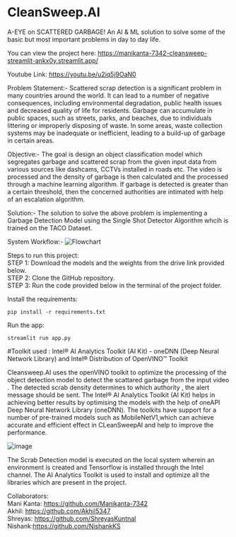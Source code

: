 # CleanSweep.AI
A-EYE on SCATTERED GARBAGE! An AI & ML solution to solve some of the basic but most important problems in day to day life.  

You can view the project here: https://manikanta-7342-cleansweep-streamlit-ankx0y.streamlit.app/

Youtube Link: https://youtu.be/u2iq5j9OaN0

Problem Statement:- Scattered scrap detection is a significant problem in many countries around the world. It can lead to a number of negative consequences, including environmental degradation, public health issues and decreased quality of life for residents.
Garbage can accumulate in public spaces, such as streets, parks, and beaches, due to individuals littering or improperly disposing of waste.
In some areas, waste collection systems may be inadequate or inefficient, leading to a build-up of garbage in certain areas.

Objective:- The goal is design an object classification model which segregates garbage and scattered scrap from the given input data from various sources like dashcams, CCTVs installed in roads etc.
The video is processed and the density of garbage is then calculated and the processed through a machine learning algorithm.
If garbage is detected is greater than a certain threshold, then the concerned authorities are intimated with help of an escalation algorithm.

Solution:- The solution to solve the above problem is implementing a Garbage Detection Model using the Single Shot Detector Algorithm whcih is trained on the TACO Dataset. 

System Workflow:-
![Flowchart](https://user-images.githubusercontent.com/80829447/208266806-8d21746e-7aa9-4147-8169-4d3ae4e526b1.png)

Steps to run this project:  
STEP 1: Download the models and the weights from the drive link provided below.  
STEP 2: Clone the GitHub repository.  
STEP 3: Run the code provided below in the terminal of the project folder.

Install the requirements:
```
pip install -r requirements.txt
```

Run the app:
```
streamlit run app.py
```
#Toolkit used : Intel® AI Analytics Toolkit (AI Kit) - oneDNN (Deep Neural Network Library) and Intel® Distribution of OpenVINO™ Toolkit

Cleansweep.AI uses the openVINO toolkit to optimize the processing of the object detection model to detect the scattared garbage  from the input video . The detected scrab density determines to which authority , the alert message should be sent. The Intel® AI Analytics Toolkit (AI Kit) helps in achieving better results by optimising the models with the help of oneAPI Deep Neural Network Library (oneDNN).
The toolkits have support for a number of pre-trained models such as MobileNetV1,which can achieve accurate and efficient effect in  CLeanSweepAI and help to improve the performance.


![image](https://user-images.githubusercontent.com/92366411/225904033-084ef650-47a9-43de-b0bc-f4fb038eac8d.png)

The Scrab Detection model is executed on the local system wherein an environment is created and Tensorflow is installed through the Intel channel. The AI Analytics Toolkit is used to install and optimize all the libraries which are present in the project.



Collaborators:  
Mani Kanta: https://github.com/Manikanta-7342  
Akhil: https://github.com/Akhil5347  
Shreyas: https://github.com/ShreyasKuntnal
Nishank:https://github.com/NishankKS

